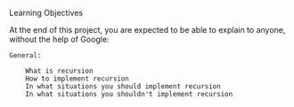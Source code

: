 Learning Objectives

At the end of this project, you are expected to be able to explain to anyone, without the help of Google:

	General:

		What is recursion
		How to implement recursion
		In what situations you should implement recursion
		In what situations you shouldn't implement recursion

